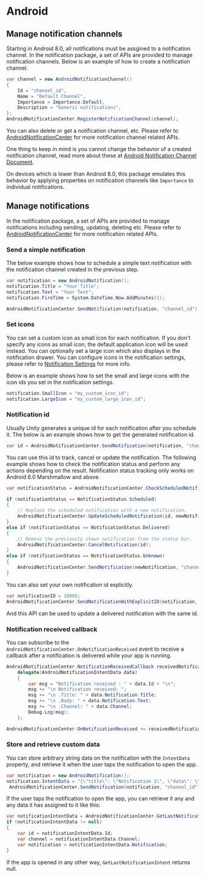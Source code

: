 # Android

## Manage notification channels

Starting in Android 8.0, all notifications must be assgined to a notification channel. In the notification package, a set of APIs are provided to manage notification channels. Below is an example of how to create a notification channel.

```c#
var channel = new AndroidNotificationChannel()
{
    Id = "channel_id",
    Name = "Default Channel",
    Importance = Importance.Default,
    Description = "Generic notifications",
};
AndroidNotificationCenter.RegisterNotificationChannel(channel);
```

You can also delete or get a notification channel, etc. Please refer to [AndroidNotificationCenter](../api/Unity.Notifications.Android.AndroidNotificationCenter.html) for more notification channel related APIs.

One thing to keep in mind is you cannot change the behavior of a created notification channel, read more about these at [Android Notification Channel Document](https://developer.android.com/training/notify-user/channels).

On devices which is lower than Android 8.0, this package emulates this behavior by applying properties on notification channels like `Importance` to individual notifications.

## Manage notifications

In the notification package, a set of APIs are provided to manage notifications including sending, updating, deleting etc. Please refer to [AndroidNotificationCenter](../api/Unity.Notifications.Android.AndroidNotificationCenter.html) for more notification related APIs.

### Send a simple notification

The below example shows how to schedule a simple text notification with the notification channel created in the previous step.

```c#
var notification = new AndroidNotification();
notification.Title = "Your Title";
notification.Text = "Your Text";
notification.FireTime = System.DateTime.Now.AddMinutes(1);

AndroidNotificationCenter.SendNotification(notification, "channel_id");
```

### Set icons

You can set a custom icon as small icon for each notification. If you don't specify any icons as small icon, the default application icon will be used instead. You can optionally set a large icon which also displays in the notification drawer. You can configure icons in the notification settings, please refer to [Notification Settings](Settings.html) for more info. 

Below is an example shows how to set the small and large icons with the icon ids you set in the notification settings.

```c#
notification.SmallIcon = "my_custom_icon_id";
notification.LargeIcon = "my_custom_large_icon_id";
```

### Notification id

Usually Unity generates a unique id for each notification after you schedule it. The below is an example shows how to get the generated notification id.

```c#
var id = AndroidNotificationCenter.SendNotification(notification, "channel_id");
```

You can use this id to track, cancel or update the notification. The following example shows how to check the notification status and perform any actions depending on the result. Notification status tracking only works on Android 6.0 Marshmallow and above.

```c#
var notificationStatus = AndroidNotificationCenter.CheckScheduledNotificationStatus(id);

if (notificationStatus == NotificationStatus.Scheduled)
{
    // Replace the scheduled notification with a new notification.
    AndroidNotificationCenter.UpdateScheduledNotification(id, newNotification, "channel_id");
}
else if (notificationStatus == NotificationStatus.Delivered)
{
    // Remove the previously shown notification from the status bar.
    AndroidNotificationCenter.CancelNotification(id);
}
else if (notificationStatus == NotificationStatus.Unknown)
{
    AndroidNotificationCenter.SendNotification(newNotification, "channel_id");
}
```

You can also set your own notification id explicitly.

```c#
var notificationID = 10000;
AndroidNotificationCenter.SendNotificationWithExplicitID(notification, "channel_id", notificationId);
```
And this API can be used to update a delivered notification with the same id.

### Notification received callback

You can subscribe to the `AndroidNotificationCenter.OnNotificationReceived` event to receive a callback after a notification is delivered while your app is running.

```c#
AndroidNotificationCenter.NotificationReceivedCallback receivedNotificationHandler = 
    delegate(AndroidNotificationIntentData data)
    {
        var msg = "Notification received : " + data.Id + "\n";
        msg += "\n Notification received: ";
        msg += "\n .Title: " + data.Notification.Title;
        msg += "\n .Body: " + data.Notification.Text;
        msg += "\n .Channel: " + data.Channel;
        Debug.Log(msg);
    };

AndroidNotificationCenter.OnNotificationReceived += receivedNotificationHandler;
```

### Store and retrieve custom data

You can store arbitrary string data on the notification with the `IntentData` property, and retrieve it when the user taps the notification to open the app.

```c#
var notification = new AndroidNotification();
notification.IntentData = "{\"title\": \"Notification 1\", \"data\": \"200\"}";
 AndroidNotificationCenter.SendNotification(notification, "channel_id");
```

If the user taps the notification to open the app, you can retrieve it any and any data it has assigned to it like this:

```c#
var notificationIntentData = AndroidNotificationCenter.GetLastNotificationIntent();
if (notificationIntentData != null)
{
    var id = notificationIntentData.Id;
    var channel = notificationIntentData.Channel;
    var notification = notificationIntentData.Notification;
}
```

If the app is opened in any other way, `GetLastNotificationIntent` returns null.
